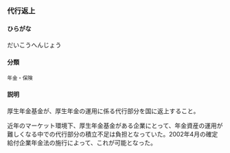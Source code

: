 <div style="display:none;">

## [あ行](securities-terms?id=あ行)
## [か行](securities-terms?id=か行)
## [さ行](securities-terms?id=さ行)
## [た行](securities-terms?id=た行)

</div>

### 代行返上

#### ひらがな

だいこうへんじょう

#### 分類

`年金・保険`

#### 説明

厚生年金基金が、厚生年金の運用に係る代行部分を国に返上すること。
近年のマーケット環境下、厚生年金基金がある企業にとって、年金資産の運用が難しくなる中での代行部分の積立不足は負担となっていた。2002年4月の確定給付企業年金法の施行によって、これが可能となった。

<div style="display:none;">

## [な行](securities-terms?id=な行)
## [は行](securities-terms?id=は行)
## [ま行](securities-terms?id=ま行)
## [や行](securities-terms?id=や行)
## [ら行](securities-terms?id=ら行)
## [わ行](securities-terms?id=わ行)
## [英数字・記号](securities-terms?id=英数字・記号)

</div>

